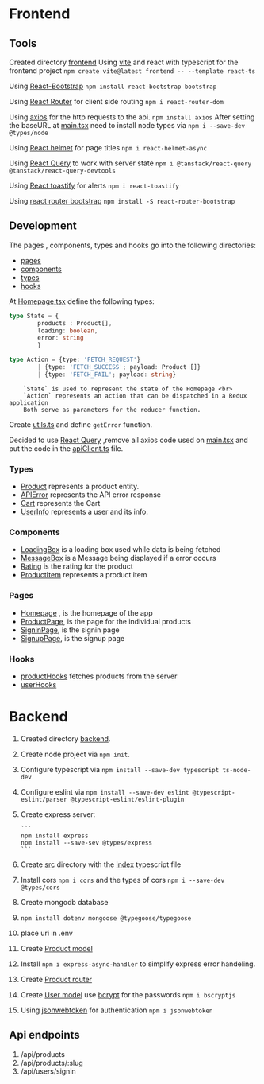 # Frontend
## Tools
Created directory [frontend](frontend)
Using [vite](https://vitejs.dev/guide/) and react with typescript  for the frontend project
`npm create vite@latest frontend -- --template react-ts`

Using [React-Bootstrap](https://react-bootstrap.github.io/docs/getting-started/introduction)
`npm install react-bootstrap bootstrap`

Using [React Router](https://reactrouter.com/en/main/start/overview) for client side routing
`npm i react-router-dom`

Using [axios](https://axios-http.com/docs/intro) for the http requests to the api.
`npm install axios`
        After setting the baseURL at [main.tsx](frontend/src/main.tsx) need to install
        node types via `npm i --save-dev @types/node`

Using [React helmet](https://www.npmjs.com/package/react-helmet-async) for page titles
`npm i react-helmet-async`

Using [React Query](https://tanstack.com/query/latest/docs/framework/react/overview) to work with server state
`npm i @tanstack/react-query @tanstack/react-query-devtools`

Using [React toastify](https://www.npmjs.com/package/react-toastify) for alerts `npm i react-toastify`

Using [react router bootstrap](https://www.npmjs.com/package/react-router-bootstrap) `npm install -S react-router-bootstrap`




## Development

The pages , components, types and hooks go into the following directories:
- [pages](frontend\src\pages)
- [components](frontend/src/components)
- [types](frontend/src/types)
- [hooks](frontend/src/hooks/)

At [Homepage.tsx](frontend/src/pages/Homfrontendepage.tsx) define the following types:

```typescript
type State = {
        products : Product[],
        loading: boolean,
        error: string
        }

type Action = {type: 'FETCH_REQUEST'} 
        | {type: 'FETCH_SUCCESS'; payload: Product []}
        | {type: 'FETCH_FAIL'; payload: string}
```
        
        `State` is used to represent the state of the Homepage <br>
        `Action` represents an action that can be dispatched in a Redux application
        Both serve as parameters for the reducer function.

Create [utils.ts](frontend/src/utils.ts) and define `getError` function.

Decided to use [React Query](https://tanstack.com/query/latest/docs/framework/react/overview) ,remove all axios code used on [main.tsx](frontend/src/main.tsx) and put the code in the [apiClient.ts](frontend/src/apiClient.ts) file.



                

### Types
- [Product](frontend/src/types/Product.ts) represents a product entity.
- [APIError](frontend/src/types/APIError.ts) represents the API error response
- [Cart](frontend/src/types/Cart.ts) represents the Cart
- [UserInfo](frontend/src/types/UserInfo.ts) represents a user and its info.

### Components
- [LoadingBox](frontend/src/components/LoadingBox.tsx) is a loading box used while data is being fetched
- [MessageBox](frontend/src/components/MessageBox.tsx) is a Message being displayed if a error occurs
- [Rating](frontend/src/components/Rating.tsx) is the rating for the product
- [ProductItem](frontend/src/components/ProductItem.tsx) represents a product item


### Pages
- [Homepage](frontend/src/pages/Homfrontendepage.tsx) , is the homepage of the app
- [ProductPage](frontend/src/pages/ProductPage.tsx), is the page for the individual products
- [SigninPage](frontend/src/pages/SigninPage.tsx), is the signin page
- [SignupPage](frontend/src/pages/SignupPage.tsx), is the signup page

### Hooks
- [productHooks](frontend/src/hooks/productHooks.ts) fetches products from the server
- [userHooks](frontend/src/hooks/userHooks.ts)


# Backend
 1. Created directory [backend](backend).
 2. Create node project via `npm init`.
 3. Configure typescript via `npm install --save-dev typescript ts-node-dev`
 4. Configure eslint via `npm install --save-dev eslint @typescript-eslint/parser @typescript-eslint/eslint-plugin`
 5. Create express server:

        ```
        npm install express
        npm install --save-sev @types/express
        ```
6. Create [src](backend/src) directory with the [index](backend/src/index.ts) typescript file
7. Install cors `npm i cors` and the types of cors `npm i --save-dev @types/cors`

8. Create mongodb database
 1. `npm install dotenv mongoose @typegoose/typegoose`
 2. place uri in .env

9. Create [Product model](backend\src\models\productModel.ts)

10. Install `npm i express-async-handler` to simplify express error handeling.
11. Create [Product router](backend/src/routers/productRouter.ts)

12. Create [User model](backend/src/models/userModel.ts)
  use [bcrypt](https://www.npmjs.com/package/bcryptjs) for the passwords `npm i bscryptjs`

13. Using [jsonwebtoken](https://www.npmjs.com/package/jsonwebtoken) for authentication `npm i jsonwebtoken`

## Api endpoints
1. /api/products
2. /api/products/:slug
3. /api/users/signin
